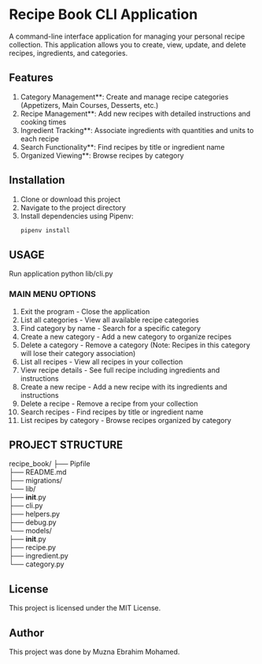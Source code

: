 # Recipe Book CLI Application

A command-line interface application for managing your personal recipe collection. This application allows you to create, view, update, and delete recipes, ingredients, and categories.

## Features

1. Category Management**: Create and manage recipe categories (Appetizers, Main Courses, Desserts, etc.)
2. Recipe Management**: Add new recipes with detailed instructions and cooking times
3. Ingredient Tracking**: Associate ingredients with quantities and units to each recipe
4. Search Functionality**: Find recipes by title or ingredient name
5. Organized Viewing**: Browse recipes by category

## Installation

1. Clone or download this project
2. Navigate to the project directory
3. Install dependencies using Pipenv:
   ```bash
   pipenv install

## USAGE 
Run application python lib/cli.py
### MAIN MENU OPTIONS
1. Exit the program - Close the application
2. List all categories - View all available recipe categories
3. Find category by name - Search for a specific category
4. Create a new category - Add a new category to organize recipes
5. Delete a category - Remove a category (Note: Recipes in this category will lose their category association)
6. List all recipes - View all recipes in your collection
7. View recipe details - See full recipe including ingredients and instructions
8. Create a new recipe - Add a new recipe with its ingredients and instructions
9. Delete a recipe - Remove a recipe from your collection
10. Search recipes - Find recipes by title or ingredient name
11. List recipes by category - Browse recipes organized by category

## PROJECT STRUCTURE
recipe_book/
├── Pipfile                 
├── README.md              
├── migrations/           
└── lib/                   
    ├── __init__.py      
    ├── cli.py           
    ├── helpers.py         
    ├── debug.py           
    └── models/           
        ├── __init__.py    
        ├── recipe.py      
        ├── ingredient.py  
        └── category.py    

## License
This project is licensed under the MIT License.

## Author
This project was done by Muzna Ebrahim Mohamed.